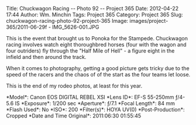 Title: Chuckwagon Racing -- Photo 92 -- Project 365
Date: 2012-04-22 17:44
Author: Wm. Minchin
Tags: Project 365
Category: Project 365
Slug: chuckwagon-racing-photo-92-project-365
Image: images/project-365/2011-06-29f - IMG_5626-001.JPG

This is the event that brought us to Ponoka for the Stampede. Chuckwagon
racing involves watch eight thoroughbred horses (four with the wagon and
four outriders) fly through the "Half Mile of Hell" - a figure eight in
the infield and then around the track.

When it comes to photography, getting a good picture gets tricky due to
the speed of the racers and the chaos of of the start as the four teams
let loose.

This is the end of my rodeo photos, at least for this year.

<div markdown=1 class="photo-infobox">
*Model*: Canon EOS DIGITAL REBEL XSI  
*Lens ID*: EF-S 55-250mm ƒ/4-5.6 IS  
*Exposure*: 1/200 sec  
*Aperture*: ƒ/7.1  
*Focal Length*: 84 mm  
*Flash Used*: No  
*ISO*: 200  
*Filter(s)*: HOYA UV(0)  
*Post-Production*: Cropped  
*Date and Time Original*: 2011:06:30 01:55:45
</div>
